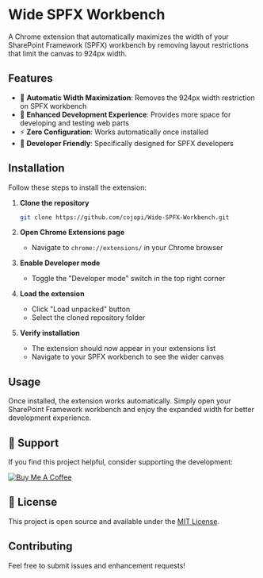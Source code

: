 # Wide SPFX Workbench

A Chrome extension that automatically maximizes the width of your SharePoint Framework (SPFX) workbench by removing layout restrictions that limit the canvas to 924px width.

## Features

-   🚀 **Automatic Width Maximization**: Removes the 924px width restriction on SPFX workbench
-   🎨 **Enhanced Development Experience**: Provides more space for developing and testing web parts
-   ⚡ **Zero Configuration**: Works automatically once installed
-   🔧 **Developer Friendly**: Specifically designed for SPFX developers

## Installation

Follow these steps to install the extension:

1. **Clone the repository**

    ```bash
    git clone https://github.com/cojopi/Wide-SPFX-Workbench.git
    ```

2. **Open Chrome Extensions page**

    - Navigate to `chrome://extensions/` in your Chrome browser

3. **Enable Developer mode**

    - Toggle the "Developer mode" switch in the top right corner

4. **Load the extension**

    - Click "Load unpacked" button
    - Select the cloned repository folder

5. **Verify installation**
    - The extension should now appear in your extensions list
    - Navigate to your SPFX workbench to see the wider canvas

## Usage

Once installed, the extension works automatically. Simply open your SharePoint Framework workbench and enjoy the expanded width for better development experience.

## 💖 Support

If you find this project helpful, consider supporting the development:

[![Buy Me A Coffee](https://img.shields.io/badge/Buy%20Me%20A%20Coffee-Support-orange?style=for-the-badge&logo=buy-me-a-coffee)](https://buymeacoffee.com/tiani2709)

## 📄 License

This project is open source and available under the [MIT License](LICENSE).

## Contributing

Feel free to submit issues and enhancement requests!
